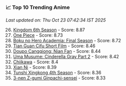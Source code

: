 ### 📈 Top 10 Trending Anime

*Last updated on: Thu Oct 23 07:42:34 IST 2025*

26. [Kingdom 6th Season](https://myanimelist.net/anime/61517) - Score: 8.87
54. [One Piece](https://myanimelist.net/anime/21) - Score: 8.73
58. [Boku no Hero Academia: Final Season](https://myanimelist.net/anime/60098) - Score: 8.72
174. [Tian Guan Cifu Short Film](https://myanimelist.net/anime/60988) - Score: 8.46
187. [Doupo Cangqiong: Nian Fan](https://myanimelist.net/anime/51039) - Score: 8.44
194. [Uma Musume: Cinderella Gray Part 2](https://myanimelist.net/anime/61930) - Score: 8.42
215. [Chiikawa](https://myanimelist.net/anime/50250) - Score: 8.4
218. [Xian Ni](https://myanimelist.net/anime/55809) - Score: 8.39
247. [Tunshi Xingkong 4th Season](https://myanimelist.net/anime/56524) - Score: 8.36
270. [3-nen Z-gumi Ginpachi-sensei](https://myanimelist.net/anime/54757) - Score: 8.33
